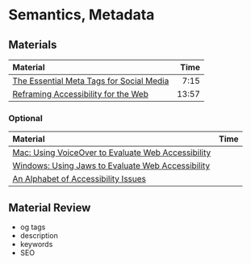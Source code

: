 # Semantics, Metadata

## Materials
| Material | Time |
|:---------|-----:|
| [The Essential Meta Tags for Social Media](https://css-tricks.com/essential-meta-tags-social-media/) | 7:15 |
| [Reframing Accessibility for the Web](http://alistapart.com/article/reframing-accessibility-for-the-web) | 13:57 |

### Optional
| Material | Time |
|:---------|-----:|
| [Mac: Using VoiceOver to Evaluate Web Accessibility](http://webaim.org/articles/voiceover/) |  |
| [Windows: Using Jaws to Evaluate Web Accessibility](http://webaim.org/articles/jaws/) | |
| [An Alphabet of Accessibility Issues](https://the-pastry-box-project.net/anne-gibson/2014-july-31) | |

## Material Review
 - og tags
 - description
 - keywords
 - SEO
